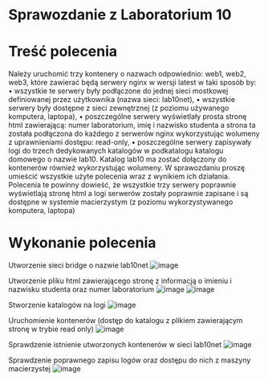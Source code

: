 # Sprawozdanie z Laboratorium 10

# Treść polecenia
Należy uruchomić trzy kontenery o nazwach odpowiednio: web1, web2, web3, które zawierać
będą serwery nginx w wersji latest w taki sposób by:
• wszystkie te serwery były podłączone do jednej sieci mostkowej definiowanej
przez użytkownika (nazwa sieci: lab10net),
• wszystkie serwery były dostępne z sieci zewnętrznej (z poziomu używanego
komputera, laptopa),
• poszczególne serwery wyświetlały prosta stronę html zawierającą: numer
laboratorium, imię i nazwisko studenta a strona ta została podłączona do każdego
z serwerów nginx wykorzystując wolumeny z uprawnieniami dostępu: read-only,
• poszczególne serwery zapisywały logi do trzech dedykowanych katalogów w
podkatalogu katalogu domowego o nazwie lab10. Katalog lab10 ma zostać
dołączony do kontenerów również wykorzystując wolumeny.
W sprawozdaniu proszę umieścić wszystkie użyte polecenia wraz z wynikiem ich działania.
Polecenia te powinny dowieść, że wszystkie trzy serwery poprawnie wyświetlają stronę
html a logi serwerów zostały poprawnie zapisane i są dostępne w systemie macierzystym
(z poziomu wykorzystywanego komputera, laptopa)

# Wykonanie polecenia

Utworzenie sieci bridge o nazwie lab10net
![image](https://github.com/raver1509/PAwChOLab10/assets/36925740/3c6f4791-caab-4270-9d00-d8e67b1a2a7a)

Utworzenie pliku html zawierającego stronę z informacją o imieniu i nazwisku studenta oraz numer laboratorium
![image](https://github.com/raver1509/PAwChOLab10/assets/36925740/e8fe101c-b466-4900-a5aa-70df6cca7bad)
![image](https://github.com/raver1509/PAwChOLab10/assets/36925740/0b8c39bd-ce9a-40d9-b6aa-dac55a914490)

Stworzenie katalogów na logi
![image](https://github.com/raver1509/PAwChOLab10/assets/36925740/4de1d5ec-951c-4f8a-9221-ee6c9420e459)

Uruchomienie kontenerów (dostęp do katalogu z plikiem zawierającym stronę w trybie read only)
![image](https://github.com/raver1509/PAwChOLab10/assets/36925740/f366e01a-f219-4394-9166-b95503ef1242)

Sprawdzenie istnienie utworzonych kontenerów w sieci lab10net
![image](https://github.com/raver1509/PAwChOLab10/assets/36925740/702d1d01-1c91-43f8-9d90-3498de39fc1f)

Sprawdzenie poprawnego zapisu logów oraz dostępu do nich z maszyny macierzystej
![image](https://github.com/raver1509/PAwChOLab10/assets/36925740/4e85edb7-e542-4a27-8bb6-a8aa0983a8b9)





